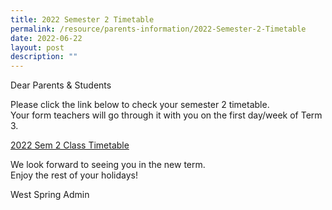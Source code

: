```yaml
---
title: 2022 Semester 2 Timetable
permalink: /resource/parents-information/2022-Semester-2-Timetable
date: 2022-06-22
layout: post
description: ""
---
```

Dear Parents & Students

Please click the link below to check your semester 2 timetable.  
Your form teachers will go through it with you on the first day/week of Term 3.

[2022 Sem 2 Class Timetable](/files/Parents'%20Information/2022%20Semester%202%20Timetable/2022-Sem-2-Class-Timetable.pdf)

We look forward to seeing you in the new term.  
Enjoy the rest of your holidays!

West Spring Admin